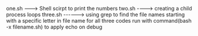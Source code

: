 one.sh ---> Shell scirpt to print the numbers two.sh ----> creating a child process
loops three.sh ------> using grep to find the file names starting with a specific letter in file name for all three codes run with command(bash -x filename.sh) to apply echo on debug
